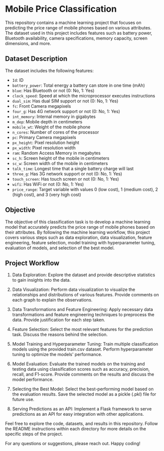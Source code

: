 # **Mobile Price Classification**
This repository contains a machine learning project that focuses on predicting the price range of mobile phones based on various attributes. The dataset used in this project includes features such as battery power, Bluetooth availability, camera specifications, memory capacity, screen dimensions, and more.

## **Dataset Description**
The dataset includes the following features:

* `Id`: ID
* `battery_power`: Total energy a battery can store in one time (mAh)
* `blue`: Has Bluetooth or not (0: No, 1: Yes)
* `clock_speed`: Speed at which the microprocessor executes instructions
* `dual_sim`: Has dual SIM support or not (0: No, 1: Yes)
* `fc`: Front Camera megapixels
* `four_g`: Has 4G network support or not (0: No, 1: Yes)
* `int_memory`: Internal memory in gigabytes
* `m_dep`: Mobile depth in centimeters
* `mobile_wt`: Weight of the mobile phone
* `n_cores`: Number of cores of the processor
* `pc`: Primary Camera megapixels
* `px_height`: Pixel resolution height
* `px_width`: Pixel resolution width
* `ram`: Random Access Memory in megabytes
* `sc_h`: Screen height of the mobile in centimeters
* `sc_w`: Screen width of the mobile in centimeters
* `talk_time`: Longest time that a single battery charge will last
* `three_g`: Has 3G network support or not (0: No, 1: Yes)
* `touch_screen`: Has touch screen or not (0: No, 1: Yes)
* `wifi`: Has WiFi or not (0: No, 1: Yes)
* `price_range`: Target variable with values 0 (low cost), 1 (medium cost), 2 (high cost), and 3 (very high cost)

## **Objective**
The objective of this classification task is to develop a machine learning model that accurately predicts the price range of mobile phones based on their attributes. By following the machine learning workflow, this project covers various steps such as data exploration, data visualization, feature engineering, feature selection, model training with hyperparameter tuning, evaluation of models, and selection of the best model.

## **Project Workflow**
1. Data Exploration: Explore the dataset and provide descriptive statistics to gain insights into the data.

2. Data Visualization: Perform data visualization to visualize the relationships and distributions of various features. Provide comments on each graph to explain the observations.

3. Data Transformations and Feature Engineering: Apply necessary data transformations and feature engineering techniques to preprocess the data. Provide justification for each step taken.

4. Feature Selection: Select the most relevant features for the prediction task. Discuss the reasons behind the selection.

5. Model Training and Hyperparameter Tuning: Train multiple classification models using the provided train.csv dataset. Perform hyperparameter tuning to optimize the models' performance.

6. Model Evaluation: Evaluate the trained models on the training and testing data using classification scores such as accuracy, precision, recall, and F1-score. Provide comments on the results and discuss the model performance.

7. Selecting the Best Model: Select the best-performing model based on the evaluation results. Save the selected model as a pickle (.pkl) file for future use.

8. Serving Predictions as an API: Implement a Flask framework to serve predictions as an API for easy integration with other applications.

Feel free to explore the code, datasets, and results in this repository. Follow the README instructions within each directory for more details on the specific steps of the project.

For any questions or suggestions, please reach out. Happy coding!

